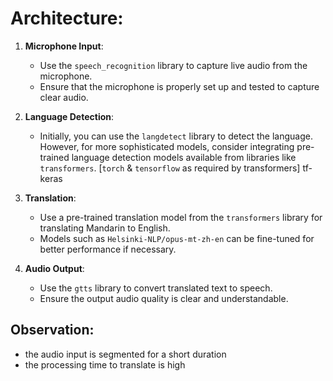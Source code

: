 # Architecture:

1. **Microphone Input**:
   - Use the `speech_recognition` library to capture live audio from the microphone.
   - Ensure that the microphone is properly set up and tested to capture clear audio.

2. **Language Detection**:
   - Initially, you can use the `langdetect` library to detect the language. However, for more sophisticated models, consider integrating pre-trained language detection models available from libraries like `transformers`. [`torch` & `tensorflow` as required by transformers] tf-keras

3. **Translation**:
   - Use a pre-trained translation model from the `transformers` library for translating Mandarin to English.
   - Models such as `Helsinki-NLP/opus-mt-zh-en` can be fine-tuned for better performance if necessary.

4. **Audio Output**:
   - Use the `gtts` library to convert translated text to speech.
   - Ensure the output audio quality is clear and understandable.

## Observation:

- the audio input is segmented for a short duration
- the processing time to translate is high
